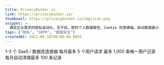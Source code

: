 ```yaml
---
title: PrivacyBunker.io
link: https://privacybunker.io/
thumbnail: https://privacybunker.io/img/icon.png
snippet: >-
  满足企业需求的隐私自动化，无干扰。即时个人数据报告、Cookie 同意横幅、自动数据最小化与过期处理。
tags: ["隐私", "GDPR", "数据安全"]
createdAt: 2021-06-28T00:00:00.000Z
---
```

1-3 个 SaaS / 数据库连接器
每月最多 5 个用户请求
最多 1,000 条唯一用户记录
每月自动清理最多 100 条记录